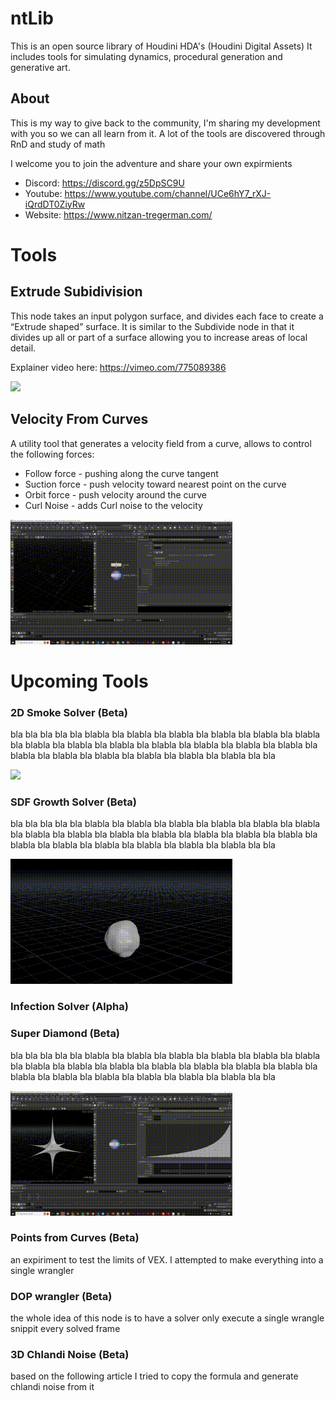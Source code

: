 # ntLib
This is an open source library of Houdini HDA's (Houdini Digital Assets)
It includes tools for simulating dynamics, procedural generation and generative art.

## About 
This is my way to give back to the community, I'm sharing my development with you so we can all learn from it. A lot of the tools are discovered through RnD and study of math

I welcome you to join the adventure and share your own expirmients

* Discord: https://discord.gg/z5DpSC9U
* Youtube: https://www.youtube.com/channel/UCe6hY7_rXJ-iQrdDT0ZiyRw
* Website: https://www.nitzan-tregerman.com/

# Tools



## Extrude Subidivision

This node takes an input polygon surface, and divides each face to create a “Extrude shaped” surface. It is similar to the Subdivide node in that it divides up all or part of a surface allowing you to increase areas of local detail.

Explainer video here:
https://vimeo.com/775089386

<img height="200" src="Images/Extrude_subdivision.gif">

## Velocity From Curves

A utility tool that generates a velocity field from a curve, allows to control the following forces:

* Follow force - pushing along the curve tangent
* Suction force - push velocity toward nearest point on the curve
* Orbit force - push velocity around the curve
* Curl Noise - adds Curl noise to the velocity

<img height="200" src="Images/velocity_from_curve.gif">

# Upcoming Tools

### 2D Smoke Solver (Beta)
bla bla bla bla bla blabla bla blabla bla blabla bla blabla bla blabla bla blabla bla blabla bla blabla bla blabla bla blabla bla blabla bla blabla bla blabla bla blabla bla blabla bla blabla bla blabla bla blabla bla blabla bla bla

<img height="200" src="Images/smoke_solver.gif">

### SDF Growth Solver (Beta)

bla bla bla bla bla blabla bla blabla bla blabla bla blabla bla blabla bla blabla bla blabla bla blabla bla blabla bla blabla bla blabla bla blabla bla blabla bla blabla bla blabla bla blabla bla blabla bla blabla bla blabla bla bla

<img height="200" src="Images/sdf_growth.gif">

### Infection Solver (Alpha)

### Super Diamond (Beta)

bla bla bla bla bla blabla bla blabla bla blabla bla blabla bla blabla bla blabla bla blabla bla blabla bla blabla bla blabla bla blabla bla blabla bla blabla bla blabla bla blabla bla blabla bla blabla bla blabla bla blabla bla bla

<img height="200" src="Images/super_diamond.gif">

### Points from Curves (Beta)
an expiriment to test the limits of VEX.
I attempted to make everything into a single wrangler

### DOP wrangler (Beta)
the whole idea of this node is to have a solver only execute a single wrangle snippit every solved frame

### 3D Chlandi Noise (Beta)
based on the following article
I tried to copy the formula and generate chlandi noise from it